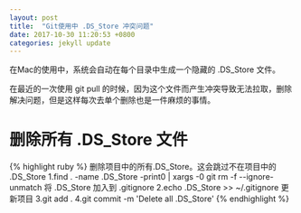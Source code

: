 ```yaml
---
layout: post
title:  "Git使用中 .DS_Store 冲突问题"
date: 2017-10-30 11:20:53 +0800
categories: jekyll update
---
```

在Mac的使用中，系统会自动在每个目录中生成一个隐藏的 .DS_Store 文件。

在最近的一次使用 git pull 的时候，因为这个文件而产生冲突导致无法拉取，删除解决问题，但是这样每次去单个删除也是一件麻烦的事情。

# 删除所有 .DS_Store 文件

{% highlight ruby %}
删除项目中的所有.DS_Store。这会跳过不在项目中的 .DS_Store
1.find . -name .DS_Store -print0 | xargs -0 git rm -f --ignore-unmatch
将 .DS_Store 加入到 .gitignore
2.echo .DS_Store >> ~/.gitignore
更新项目
3.git add .
4.git commit -m 'Delete all .DS_Store'
{% endhighlight %}
